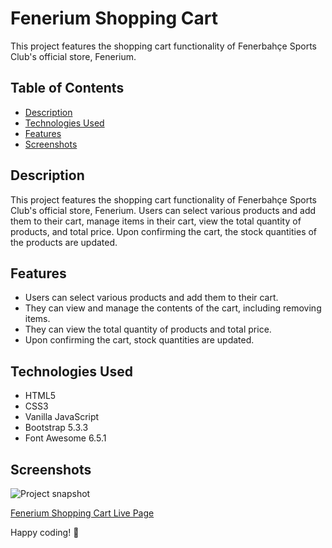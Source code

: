 # Fenerium Shopping Cart

This project features the shopping cart functionality of Fenerbahçe Sports Club's official store, Fenerium.

## Table of Contents

- [Description](#Description)
- [Technologies Used](#technologies-used)
- [Features](#features)
- [Screenshots](#Screenshots)
  

## Description
This project features the shopping cart functionality of Fenerbahçe Sports Club's official store, Fenerium. Users can select various products and add them to their cart, manage items in their cart, view the total quantity of products, and total price. Upon confirming the cart, the stock quantities of the products are updated.

## Features

- Users can select various products and add them to their cart.
- They can view and manage the contents of the cart, including removing items.
- They can view the total quantity of products and total price.
- Upon confirming the cart, stock quantities are updated.

## Technologies Used

- HTML5
- CSS3
- Vanilla JavaScript
- Bootstrap 5.3.3
- Font Awesome 6.5.1
  

## Screenshots

![Project snapshot](./video.gif) 

[Fenerium Shopping Cart Live Page](https://sedadiriker.github.io/Clarusway-BootCamp-/JAVASCR%C4%B0PT/random-user-tw/)

Happy coding! :rocket:
